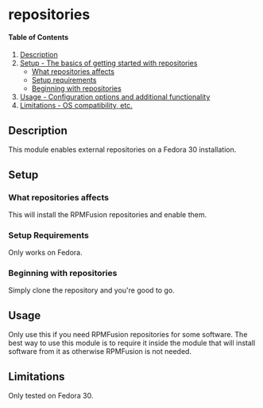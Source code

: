 # repositories

#### Table of Contents

1. [Description](#description)
2. [Setup - The basics of getting started with repositories](#setup)
    * [What repositories affects](#what-repositories-affects)
    * [Setup requirements](#setup-requirements)
    * [Beginning with repositories](#beginning-with-repositories)
3. [Usage - Configuration options and additional functionality](#usage)
4. [Limitations - OS compatibility, etc.](#limitations)

## Description

This module enables external repositories on a Fedora 30 installation.

## Setup

### What repositories affects

This will install the RPMFusion repositories and enable them.

### Setup Requirements

Only works on Fedora.

### Beginning with repositories

Simply clone the repository and you're good to go.

## Usage

Only use this if you need RPMFusion repositories for some software.
The best way to use this module is to require it inside the module that will install software from it as otherwise RPMFusion is not needed.

## Limitations

Only tested on Fedora 30.
